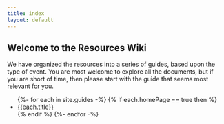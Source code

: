 ```yaml
---
title: index
layout: default
---
```

## Welcome to the Resources Wiki

We have organized the resources into a series of guides, based upon the type of event. You are most welcome to explore all the documents, but if you are short of time, then please start with the guide that seems most relevant for you.
<ul>
{%- for each in site.guides -%}
{% if each.homePage == true then %}
<li><a href="{{each.url}}">{{each.title}}</a></li>
{% endif %}
{%- endfor -%}
</ul>

